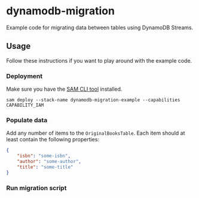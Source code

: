 # dynamodb-migration

Example code for migrating data between tables using DynamoDB Streams.

## Usage
Follow these instructions if you want to play around with the example code.

### Deployment
Make sure you have the [SAM CLI tool](https://aws.amazon.com/serverless/sam/) installed.

    sam deploy --stack-name dynamodb-migration-example --capabilities CAPABILITY_IAM

### Populate data
Add any number of items to the `OriginalBooksTable`. Each item should at least contain the following properties:

```json
{
    "isbn": "some-isbn",
    "author": "some-author",
    "title": "some-title"
}
```

### Run migration script
